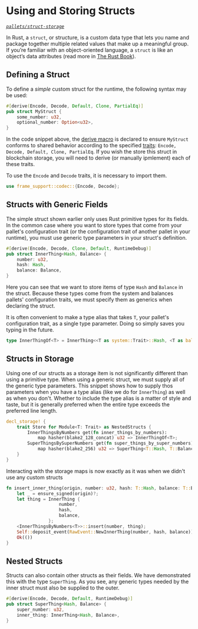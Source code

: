 # Using and Storing Structs
*[`pallets/struct-storage`](https://github.com/substrate-developer-hub/recipes/tree/master/pallets/struct-storage)*

In Rust, a `struct`, or structure, is a custom data type that lets you name and package together multiple related values that make up a meaningful group. If you’re familiar with an object-oriented language, a `struct` is like an object’s data attributes (read more in [The Rust Book](https://doc.rust-lang.org/book/ch05-01-defining-structs.html)).

## Defining a Struct
To define a _simple_ custom struct for the runtime, the following syntax may be used:

```rust
#[derive(Encode, Decode, Default, Clone, PartialEq)]
pub struct MyStruct {
    some_number: u32,
    optional_number: Option<u32>,
}
```

In the code snippet above, the [derive macro](https://doc.rust-lang.org/rust-by-example/trait/derive.html) is declared to ensure `MyStruct` conforms to shared behavior according to the specified [traits](https://doc.rust-lang.org/book/ch10-02-traits.html): `Encode, Decode, Default, Clone, PartialEq`. If you wish the store this struct in blockchain storage, you will need to derive (or manually ipmlement) each of these traits.

To use the `Encode` and `Decode` traits, it is necessary to import them.

```rust
use frame_support::codec::{Encode, Decode};
```

## Structs with Generic Fields

The simple struct shown earlier only uses Rust primitive types for its fields. In the common case where you want to store types that come from your pallet's configuration trait (or the configuration trait of another pallet in your runtime), you must use generic type parameters in your struct's definition.

```rust
#[derive(Encode, Decode, Clone, Default, RuntimeDebug)]
pub struct InnerThing<Hash, Balance> {
	number: u32,
	hash: Hash,
	balance: Balance,
}
```

Here you can see that we want to store items of type `Hash` and `Balance` in the struct. Because these types come from the system and balances pallets' configuration traits, we must specify them as generics when declaring the struct.

It is often convenient to make a type alias that takes `T`, your pallet's configuration trait, as a single type parameter. Doing so simply saves you typing in the future.

```rust
type InnerThingOf<T> = InnerThing<<T as system::Trait>::Hash, <T as balances::Trait>::Balance>;
```

## Structs in Storage

Using one of our structs as a storage item is not significantly different than using a primitive type. When using a generic struct, we must supply all of the generic type parameters. This snippet shows how to supply thos parameters when you have a type alias (like we do for `InnerThing`) as well as when you don't. Whether to include the type alias is a matter of style and taste, but it is generally preferred when the entire type exceeds the preferred line length.

```rust
decl_storage! {
	trait Store for Module<T: Trait> as NestedStructs {
		InnerThingsByNumbers get(fn inner_things_by_numbers):
			map hasher(blake2_128_concat) u32 => InnerThingOf<T>;
		SuperThingsBySuperNumbers get(fn super_things_by_super_numbers):
			map hasher(blake2_256) u32 => SuperThing<T::Hash, T::Balance>;
	}
}
```

Interacting with the storage maps is now exactly as it was when we didn't use any custom structs

```rust
fn insert_inner_thing(origin, number: u32, hash: T::Hash, balance: T::Balance) -> DispatchResult {
	let _ = ensure_signed(origin)?;
	let thing = InnerThing {
					number,
					hash,
					balance,
				};
	<InnerThingsByNumbers<T>>::insert(number, thing);
	Self::deposit_event(RawEvent::NewInnerThing(number, hash, balance));
	Ok(())
}
```

## Nested Structs

Structs can also contain other structs as their fields. We have demonstrated this with the type `SuperThing`. As you see, any generic types needed by the inner struct must also be supplied to the outer.

```rust
#[derive(Encode, Decode, Default, RuntimeDebug)]
pub struct SuperThing<Hash, Balance> {
	super_number: u32,
	inner_thing: InnerThing<Hash, Balance>,
}
```
